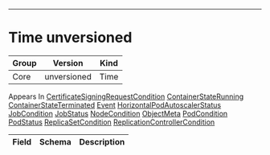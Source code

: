 

-----------
# Time unversioned



Group        | Version     | Kind
------------ | ---------- | -----------
Core | unversioned | Time









<aside class="notice">
Appears In <a href="#certificatesigningrequestcondition-v1alpha1">CertificateSigningRequestCondition</a> <a href="#containerstaterunning-v1">ContainerStateRunning</a> <a href="#containerstateterminated-v1">ContainerStateTerminated</a> <a href="#event-v1">Event</a> <a href="#horizontalpodautoscalerstatus-v1">HorizontalPodAutoscalerStatus</a> <a href="#jobcondition-v1">JobCondition</a> <a href="#jobstatus-v1">JobStatus</a> <a href="#nodecondition-v1">NodeCondition</a> <a href="#objectmeta-v1">ObjectMeta</a> <a href="#podcondition-v1">PodCondition</a> <a href="#podstatus-v1">PodStatus</a> <a href="#replicasetcondition-v1beta1">ReplicaSetCondition</a> <a href="#replicationcontrollercondition-v1">ReplicationControllerCondition</a> </aside>

Field        | Schema     | Description
------------ | ---------- | -----------






